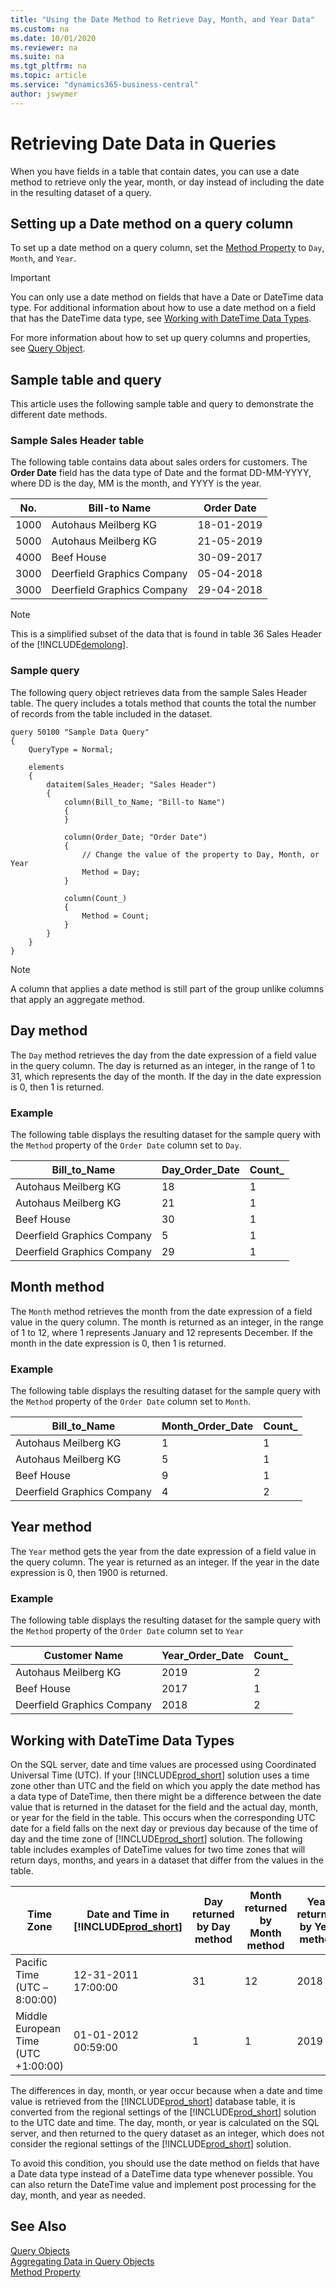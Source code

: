 ```yaml
---
title: "Using the Date Method to Retrieve Day, Month, and Year Data"
ms.custom: na
ms.date: 10/01/2020
ms.reviewer: na
ms.suite: na
ms.tgt_pltfrm: na
ms.topic: article
ms.service: "dynamics365-business-central"
author: jswymer
---
```


# Retrieving Date Data in Queries

When you have fields in a table that contain dates, you can use a date method to retrieve only the year, month, or day instead of including the date in the resulting dataset of a query.  
  
## Setting up a Date method on a query column  

To set up a date method on a query column, set the [Method Property](properties/devenv-method-property.md) to `Day`, `Month`, and `Year`.  
  
> [!IMPORTANT]  
>  You can only use a date method on fields that have a Date or DateTime data type. For additional information about how to use a date method on a field that has the DateTime data type, see [Working with DateTime Data Types](devenv-query-retrieve-date-data.md#DateTime).

 For more information about how to set up query columns and properties, see [Query Object](devenv-query-object.md).  
  
## Sample table and query

This article uses the following sample table and query to demonstrate the different date methods.  
  
### Sample Sales Header table

The following table contains data about sales orders for customers. The **Order Date** field has the data type of Date and the format DD-MM-YYYY, where DD is the day, MM is the month, and YYYY is the year.  
  
|No.|Bill-to Name|Order Date|  
|---------|-------------------|----------------|  
|1000|Autohaus Meilberg KG|18-01-2019|  
|5000|Autohaus Meilberg KG|21-05-2019|  
|4000|Beef House|30-09-2017|  
|3000|Deerfield Graphics Company|05-04-2018|  
|3000|Deerfield Graphics Company|29-04-2018|  

> [!NOTE]  
>  This is a simplified subset of the data that is found in table 36 Sales Header of the [!INCLUDE[demolong](includes/demolong_md.md)].
  
### Sample query

The following query object retrieves data from the sample Sales Header table. The query includes a totals method that counts the total the number of records from the table included in the dataset.
  
```AL
query 50100 "Sample Data Query"
{
    QueryType = Normal;

    elements
    {
        dataitem(Sales_Header; "Sales Header")
        {
            column(Bill_to_Name; "Bill-to Name")
            {
            }

            column(Order_Date; "Order Date")
            {
                // Change the value of the property to Day, Month, or Year
                Method = Day;
            }

            column(Count_)
            {
                Method = Count;
            }
        }
    }
}
```
  
> [!NOTE]  
> A column that applies a date method is still part of the group unlike columns that apply an aggregate method. 
  
## Day method

 The `Day` method retrieves the day from the date expression of a field value in the query column. The day is returned as an integer, in the range of 1 to 31, which represents the day of the month. If the day in the date expression is 0, then 1 is returned.  
  
### Example

The following table displays the resulting dataset for the sample query with the `Method` property of the `Order Date` column set to `Day`.  
  
|Bill\_to\_Name|Day\_Order\_Date|Count\_|  
|--------------------|----------------------|-------------|  
|Autohaus Meilberg KG|18|1|  
|Autohaus Meilberg KG|21|1|  
|Beef House|30|1|  
|Deerfield Graphics Company|5|1|  
|Deerfield Graphics Company|29|1|  
  
## Month method

 The `Month` method retrieves the month from the date expression of a field value in the query column. The month is returned as an integer, in the range of 1 to 12, where 1 represents January and 12 represents December. If the month in the date expression is 0, then 1 is returned.  
  
### Example  
 The following table displays the resulting dataset for the sample query with the `Method` property of the `Order Date` column set to `Month`.  
  
|Bill\_to\_Name|Month\_Order\_Date|Count\_|  
|--------------------|------------------------|-------------|  
|Autohaus Meilberg KG|1|1|  
|Autohaus Meilberg KG|5|1|  
|Beef House|9|1|  
|Deerfield Graphics Company|4|2|  
  
## Year method

 The `Year` method gets the year from the date expression of a field value in the query column. The year is returned as an integer. If the year in the date expression is 0, then 1900 is returned.  
  
### Example

 The following table displays the resulting dataset for the sample query with the `Method` property of the `Order Date` column set to `Year`  
  
|Customer Name|Year\_Order\_Date|Count\_|  
|-------------------|-----------------------|-------------|  
|Autohaus Meilberg KG|2019|2|  
|Beef House|2017|1|  
|Deerfield Graphics Company|2018|2|  
  
## <a name="DateTime"></a> Working with DateTime Data Types

 On the SQL server, date and time values are processed using Coordinated Universal Time \(UTC\). If your [!INCLUDE[prod_short](includes/prod_short.md)] solution uses a time zone other than UTC and the field on which you apply the date method has a data type of DateTime, then there might be a difference between the date value that is returned in the dataset for the field and the actual day, month, or year for the field in the table. This occurs when the corresponding UTC date for a field falls on the next day or previous day because of the time of day and the time zone of [!INCLUDE[prod_short](includes/prod_short.md)] solution. The following table includes examples of DateTime values for two time zones that will return days, months, and years in a dataset that differ from the values in the table.  
  
|Time Zone|Date and Time in [!INCLUDE[prod_short](includes/prod_short.md)]|Day returned by Day method|Month returned by Month method|Year returned by Year method|  
|---------------|-------------------------------------------|--------------------------------|------------------------------------|----------------------------------|  
|Pacific Time \(UTC –8:00:00\)|12-31-2011 17:00:00|31|12|2018|  
|Middle European Time \(UTC +1:00:00\)|01-01-2012 00:59:00|1|1|2019|  
  
 The differences in day, month, or year occur because when a date and time value is retrieved from the [!INCLUDE[prod_short](includes/prod_short.md)] database table, it is converted from the regional settings of the [!INCLUDE[prod_short](includes/prod_short.md)] solution to the UTC date and time. The day, month, or year is calculated on the SQL server, and then returned to the query dataset as an integer, which does not consider the regional settings of the [!INCLUDE[prod_short](includes/prod_short.md)] solution.  
  
 To avoid this condition, you should use the date method on fields that have a Date data type instead of a DateTime data type whenever possible. You can also return the DateTime value and implement post processing for the day, month, and year as needed.  
  
## See Also  

[Query Objects](devenv-query-object.md)   
[Aggregating Data in Query Objects](devenv-query-totals-grouping.md)  
[Method Property](properties/devenv-Method-Property.md)